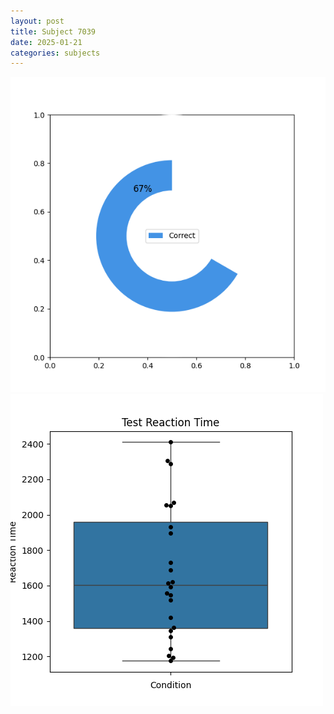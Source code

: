 ```yaml
---
layout: post
title: Subject 7039
date: 2025-01-21
categories: subjects
---
```


![](data/7039/run-1/7039_FN_acc_test.png)
![](data/7039/run-1/7039_FN_rt.png)
